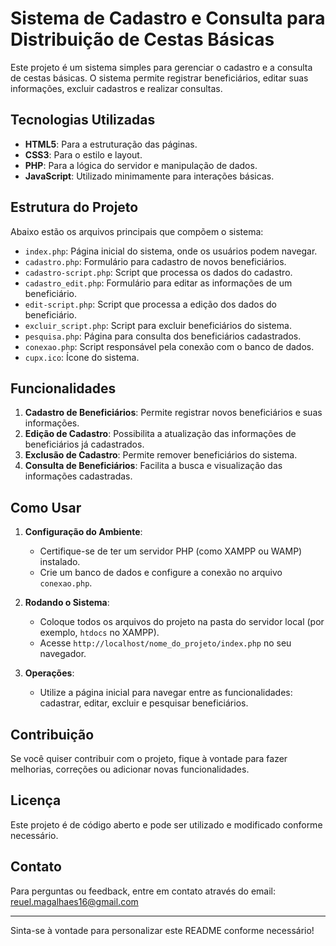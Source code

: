 # Sistema de Cadastro e Consulta para Distribuição de Cestas Básicas

Este projeto é um sistema simples para gerenciar o cadastro e a consulta de cestas básicas. O sistema permite registrar beneficiários, editar suas informações, excluir cadastros e realizar consultas.

## Tecnologias Utilizadas

- **HTML5**: Para a estruturação das páginas.
- **CSS3**: Para o estilo e layout.
- **PHP**: Para a lógica do servidor e manipulação de dados.
- **JavaScript**: Utilizado minimamente para interações básicas.

## Estrutura do Projeto

Abaixo estão os arquivos principais que compõem o sistema:

- `index.php`: Página inicial do sistema, onde os usuários podem navegar.
- `cadastro.php`: Formulário para cadastro de novos beneficiários.
- `cadastro-script.php`: Script que processa os dados do cadastro.
- `cadastro_edit.php`: Formulário para editar as informações de um beneficiário.
- `edit-script.php`: Script que processa a edição dos dados do beneficiário.
- `excluir_script.php`: Script para excluir beneficiários do sistema.
- `pesquisa.php`: Página para consulta dos beneficiários cadastrados.
- `conexao.php`: Script responsável pela conexão com o banco de dados.
- `cupx.ico`: Ícone do sistema.

## Funcionalidades

1. **Cadastro de Beneficiários**: Permite registrar novos beneficiários e suas informações.
2. **Edição de Cadastro**: Possibilita a atualização das informações de beneficiários já cadastrados.
3. **Exclusão de Cadastro**: Permite remover beneficiários do sistema.
4. **Consulta de Beneficiários**: Facilita a busca e visualização das informações cadastradas.

## Como Usar

1. **Configuração do Ambiente**:
   - Certifique-se de ter um servidor PHP (como XAMPP ou WAMP) instalado.
   - Crie um banco de dados e configure a conexão no arquivo `conexao.php`.

2. **Rodando o Sistema**:
   - Coloque todos os arquivos do projeto na pasta do servidor local (por exemplo, `htdocs` no XAMPP).
   - Acesse `http://localhost/nome_do_projeto/index.php` no seu navegador.

3. **Operações**:
   - Utilize a página inicial para navegar entre as funcionalidades: cadastrar, editar, excluir e pesquisar beneficiários.

## Contribuição

Se você quiser contribuir com o projeto, fique à vontade para fazer melhorias, correções ou adicionar novas funcionalidades. 

## Licença

Este projeto é de código aberto e pode ser utilizado e modificado conforme necessário.

## Contato

Para perguntas ou feedback, entre em contato através do email: reuel.magalhaes16@gmail.com

---

Sinta-se à vontade para personalizar este README conforme necessário!
